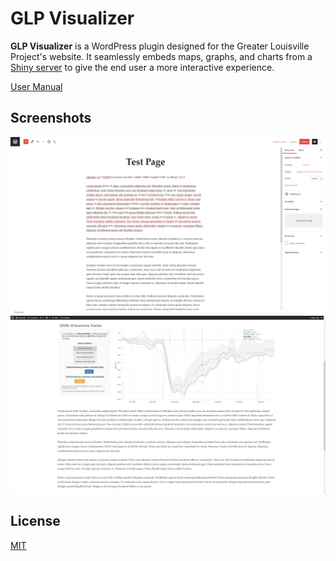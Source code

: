 
GLP Visualizer
======
**GLP Visualizer** is a WordPress plugin designed for the Greater Louisville Project's website. It seamlessly embeds maps, graphs, and charts from a [Shiny server](https://rstudio.com/products/shiny/shiny-server/) to give the end user a more interactive experience.

[User Manual](https://docs.google.com/document/d/1HlMxqchRd6JFHYSWK25-UzDdl2YmImwKMra1qlRK2Lo/edit?usp=sharing)

## Screenshots
![Input](./docs/readme_input.png "Input")
![Output](./docs/readme_output.png "Output")

## License 
[MIT](./LICENSE.md)
